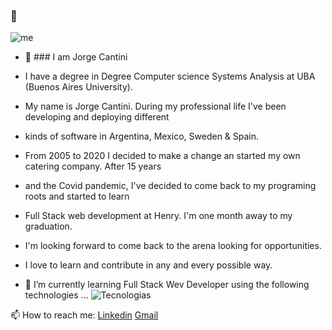 ### 👋
![me](https://user-images.githubusercontent.com/78605117/134741538-99b044f7-d115-44e5-bb35-f6133ca2154b.jpg)

- 🔭 ### I am Jorge Cantini
- I have a degree in Degree Computer science Systems Analysis at UBA (Buenos Aires University). 
- My name is Jorge Cantini. During my professional life I've been developing and deploying different 
- kinds of  software in Argentina, Mexico, Sweden & Spain. 
- From 2005 to 2020 I decided to make a change an started my own catering company. After 15 years 
- and the Covid pandemic, I've decided to come back to my programing roots and started to learn 
- Full Stack web development at Henry. I'm one month away to my graduation. 
- I'm looking forward to come back to the arena looking for opportunities. 
- I love to learn and contribute in any and every possible way.

- 🌱 I’m currently learning Full Stack Wev Developer using the following technologies ...
![Tecnologias](https://user-images.githubusercontent.com/78605117/134743673-6599de11-4d64-4a81-9669-b51115bbc1d4.jpg)

📫 How to reach me: [Linkedin](https://www.linkedin.com/in/jcantini) [Gmail](mailto:jorge.cantini@gmail.com)

<!--
**jcantini/jcantini** is a ✨ _special_ ✨ repository because its `README.md` (this file) appears on your GitHub profile.

Here are some ideas to get you started:

- 🔭 I’m currently working with the following technologies ...
![Tecnologias](https://user-images.githubusercontent.com/78605117/134743673-6599de11-4d64-4a81-9669-b51115bbc1d4.jpg)
- 🌱 I’m currently learning ...
- 👯 I’m looking to collaborate on ...
- 🤔 I’m looking for help with ...
- 💬 Ask me about ...
- 📫 How to reach me: ...
- 😄 Pronouns: ...
- ⚡ Fun fact: ...
-->
